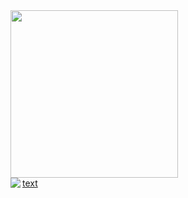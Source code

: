 <a href="https://github.com/ryo-ma/github-profile-trophy">
  <img width="268" src="https://github-profile-trophy.vercel.app/?username=Ptkiuo&row=4&column=2" />
  <br>text
</a>
<a href="https://github-readme-stats.vercel.app/api/top-langs/?username=Ptkiuo"><img align="left" src="https://github-readme-stats.vercel.app/api/top-langs/?username=Ptkiuo&langs_count=11" /></a>
